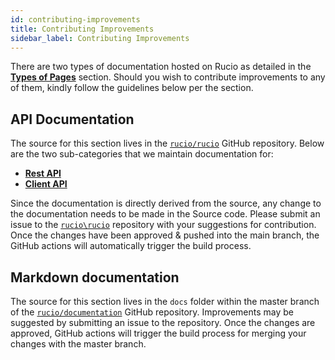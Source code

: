 ```yaml
---
id: contributing-improvements
title: Contributing Improvements
sidebar_label: Contributing Improvements
---
```


There are two types of documentation hosted on Rucio as detailed
in the [__Types of Pages__](page-types) section. Should you wish to
contribute improvements to any of them, kindly follow the
guidelines below per the section.

## API Documentation

The source for this section lives in the [``rucio/rucio``](https://github.com/rucio/rucio/) GitHub
repository. Below are the two sub-categories that we maintain
documentation for:

- [__Rest API__](https://github.com/rucio/rucio/tree/master/lib/rucio/web/rest/flaskapi/v1)
- [__Client API__](https://github.com/rucio/rucio/tree/master/lib/rucio/client)

Since the documentation is directly derived from the source, any
change to the documentation needs to be made in the Source code.
Please submit an issue to the [``rucio\rucio``]((https://github.com/rucio/rucio/)) repository with your
suggestions for contribution. Once the changes have been approved &
pushed into the main branch, the GitHub actions will automatically
trigger the build process.

## Markdown documentation

The source for this section lives in the ``docs`` folder within the 
master branch of the [``rucio/documentation``](https://github.com/rucio/documentation) GitHub repository. Improvements 
may be suggested by submitting an issue to the repository. Once the changes
are approved, GitHub actions will trigger the build process
for merging your changes with the master branch.
